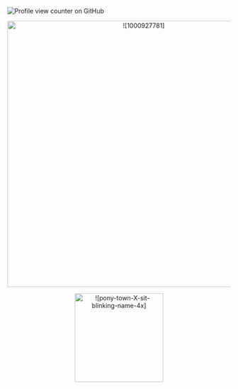 ![Profile view counter on GitHub](https://komarev.com/ghpvc/?username=PromiseEverlasting&color=c56161&style=for-the-badge&label=𝕏)
<p align="center">
       <img width="600" src="https://github.com/user-attachments/assets/9c11f12a-9d9f-4d6f-b6fd-371d682fd510" alt=![1000927781]>
       <p align="center">
 <img width="200" src="https://github.com/user-attachments/assets/adcf14b0-f452-4172-9bcb-7081b5eedab1" alt=![pony-town-X-sit-blinking-name-4x]>



















